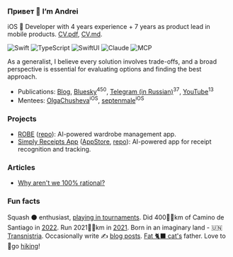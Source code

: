 ### Привет 👋 I’m Andrei

iOS  Developer with 4 years experience + 7 years as product lead in mobile products. [CV.pdf](https://github.com/andreichenchik/andreichenchik/raw/main/cv/andreichenchik-CV.pdf), [CV.md](https://github.com/andreichenchik/andreichenchik/blob/main/cv/andreichenchik-CV.md).

![Swift](https://img.shields.io/badge/-Swift-FA7343?style=flat-square&logo=swift&logoColor=white)
![TypeScript](https://img.shields.io/badge/-TypeScript-3178C6?style=flat-square&logo=typescript&logoColor=white)
![SwiftUI](https://img.shields.io/badge/-SwiftUI-0062D3?style=flat-square&logo=swift&logoColor=white)
![Claude](https://img.shields.io/badge/-Claude-000000?style=flat-square&logo=anthropic&logoColor=white)
![MCP](https://img.shields.io/badge/-MCP-FF6B6B?style=flat-square&logo=protocol&logoColor=white)

As a generalist, I believe every solution involves trade-offs, and a broad perspective is essential for evaluating options and finding the best approach. 

- Publications: [Blog](https://chenchik.me), [Bluesky](https://bsky.app/profile/chenchik.me)<sup>450</sup>, [Telegram (in Russian)](https://t.me/cyberbodega)<sup>37</sup>, [YouTube](https://www.youtube.com/@andreichenchik)<sup>13</sup>
- Mentees: [OlgaChusheva](https://github.com/OlgaChusheva)<sup>iOS</sup>, [septenmale](https://github.com/septenmale)<sup>iOS</sup>

### Projects
- [ROBE](https://robe.mobi) ([repo](https://github.com/andreichenchik/robe-specs)): AI-powered wardrobe management app.
- [Simply Receipts App](https://chenchik.me/posts/simply-receipts/) ([AppStore](https://apps.apple.com/us/app/simply-receipts-tracker/id1586132989), [repo](https://github.com/andreichenchik/receipt)): AI-powered app for receipt recognition and tracking.

### Articles
- [Why aren't we 100% rational?](https://chenchik.me/posts/why-cognitive-bias/)

### Fun facts
Squash ⚫ enthusiast, [playing in tournaments](https://rankedin.com/en/player/R000200981/andreichenchik/events). Did 400🚶‍♂️km of Camino de Santiago in [2022](https://storyteller.fit/album/384). Run 2021🏃‍♂️km in [2021](https://www.strava.com/athletes/44250763). Born in an imaginary land - 🇺🇳 [Transnistria](https://en.wikipedia.org/wiki/Transnistria). Occasionally write ✍️ [blog posts](https://chenchik.me/). [Fat 🐈‍⬛ cat's](https://raw.githubusercontent.com/andreichenchik/andreichenchik/main/icons/wMisha.jpeg) father. Love to 🥾go [hiking](https://strava.app.link/QGO09HKnWPb)!
